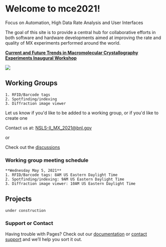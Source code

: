 # Welcome to mce2021!

Focus on Automation, High Data Rate Analysis and User Interfaces

The goal of this site is to provide a central hub for collaborative efforts in both software and hardware developments aimed at improving the rate and quality of MX experiments performed around the world.

[**Current and Future Trends in Macromolecular Crystallography Experiments Inaugural Workshop**](https://www.bnl.gov/mce2021)

<img src="https://mce2021.github.io/images/AMX_hutch.png" />

## Working Groups
```
1. RFID/Barcode tags
2. Spotfinding/indexing
3. Diffraction image viewer
```
Let us know if you'd like to be added to a working group, or if you'd like to create one

Contact us at: NSLS-II_MX_2021@bnl.gov

or

Check out the [discussions](https://github.com/mce2021/mce2021.github.io/discussions)

### Working group meeting schedule
```
**Wednesday May 5, 2021**
1. RFID/Barcode tags: 8AM US Eastern Daylight Time
2. Spotfinding/indexing: 9AM US Eastern Daylight Time
3. Diffraction image viewer: 10AM US Eastern Daylight Time
```

## Projects
```
under construction
```

### Support or Contact

Having trouble with Pages? Check out our [documentation](https://docs.github.com/categories/github-pages-basics/) or [contact support](https://support.github.com/contact) and we’ll help you sort it out.
